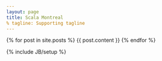 ```yaml
---
layout: page
title: Scala Montreal
% tagline: Supporting tagline
---
```


{% for post in site.posts %}
 {{ post.content }}
{% endfor %}

{% include JB/setup %}